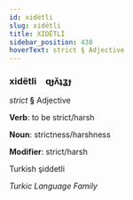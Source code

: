 ```yaml
---
id: xidëtli
slug: xidëtli
title: XİDËTLİ
sidebar_position: 438
hoverText: strict § Adjective
---
```


### xidëtli&emsp;<span kind="abugida">ɋɟʌ̆ʇʓɟ</span>

*strict* **§** Adjective

**Verb**: to be strict/harsh

**Noun**: strictness/harshness

**Modifier**: strict/harsh

Turkish şiddetli 

*Turkic Language Family*